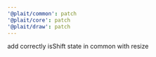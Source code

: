 ```yaml
---
'@plait/common': patch
'@plait/core': patch
'@plait/draw': patch
---
```


add correctly isShift state in common with resize
